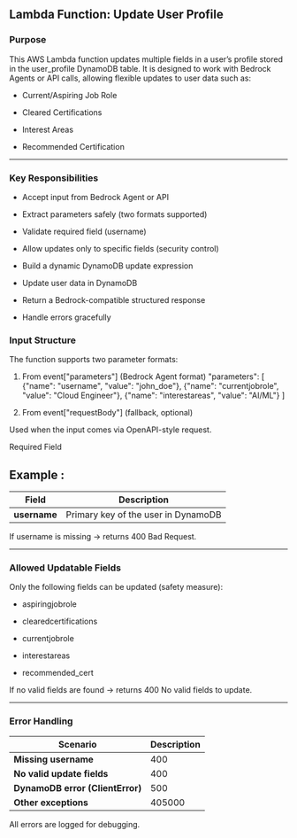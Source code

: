 ## Lambda Function: Update User Profile
### Purpose

This AWS Lambda function updates multiple fields in a user’s profile stored in the user_profile DynamoDB table.
It is designed to work with Bedrock Agents or API calls, allowing flexible updates to user data such as:

- Current/Aspiring Job Role

- Cleared Certifications

- Interest Areas

- Recommended Certification

-------

### Key Responsibilities

- Accept input from Bedrock Agent or API

- Extract parameters safely (two formats supported)

- Validate required field (username)

- Allow updates only to specific fields (security control)

- Build a dynamic DynamoDB update expression

- Update user data in DynamoDB

- Return a Bedrock-compatible structured response

- Handle errors gracefully

### Input Structure

The function supports two parameter formats:

1. From event["parameters"] (Bedrock Agent format)
"parameters": [
  {"name": "username", "value": "john_doe"},
  {"name": "currentjobrole", "value": "Cloud Engineer"},
  {"name": "interestareas", "value": "AI/ML"}
]

2. From event["requestBody"] (fallback, optional)

Used when the input comes via OpenAPI-style request.

Required Field
## Example :

|  **Field**                                             |  **Description**                                                                                                                                                                                                           |
| ---------------------------------------------------------------- | ------------------------------------------------------------------------------------------------------------------------------------------------------------------------------------------------------------------------------------------ |
| **username** |  Primary key of the user in DynamoDB | 

If username is missing → returns 400 Bad Request.

--------

### Allowed Updatable Fields

Only the following fields can be updated (safety measure):

- aspiringjobrole

- clearedcertifications

- currentjobrole

- interestareas

- recommended_cert

If no valid fields are found → returns 400 No valid fields to update.


----

### Error Handling

|  **Scenario**                                             |  **Description**                                                                                                                                                                                                           |
| ---------------------------------------------------------------- | ------------------------------------------------------------------------------------------------------------------------------------------------------------------------------------------------------------------------------------------ |
| **Missing username** |  400 | "username is required" |
| **No valid update fields** |  400 | "No valid fields to update" |
| **DynamoDB error (ClientError)** |  500 | "DynamoDB error: ..." |
| **Other exceptions** |  405000 | "Unhandled exception: ..." |

All errors are logged for debugging.
